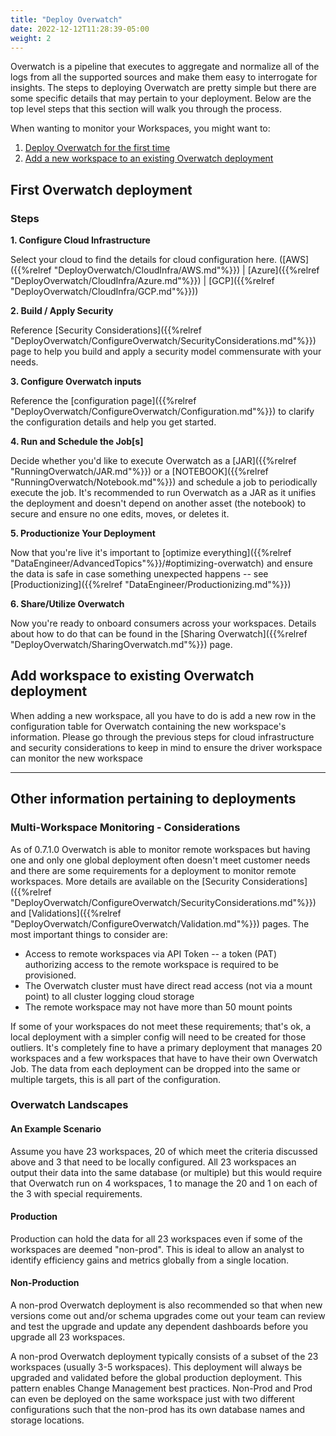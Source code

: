```yaml
---
title: "Deploy Overwatch"
date: 2022-12-12T11:28:39-05:00
weight: 2
---
```


Overwatch is a pipeline that executes to aggregate and normalize all of the logs from all the supported sources and 
make them easy to interrogate for insights. The steps to deploying Overwatch are pretty simple but there are some 
specific details that may pertain to your deployment. Below are the top level steps that this section will walk you 
through the process.

When wanting to monitor your Workspaces, you might want to:
1. [Deploy Overwatch for the first time](#first-overwatch-deployment)
2. [Add a new workspace to an existing Overwatch deployment](#add-workspace-to-existing-overwatch-deployment)

## First Overwatch deployment
### Steps
**1. Configure Cloud Infrastructure** 
   
   Select your cloud to find the details for cloud configuration here.
   ([AWS]({{%relref "DeployOverwatch/CloudInfra/AWS.md"%}}) | [Azure]({{%relref "DeployOverwatch/CloudInfra/Azure.md"%}}) |
   [GCP]({{%relref "DeployOverwatch/CloudInfra/GCP.md"%}}))

**2. Build / Apply Security**
   
   Reference [Security Considerations]({{%relref "DeployOverwatch/ConfigureOverwatch/SecurityConsiderations.md"%}}) page
   to help you build and apply a security model commensurate with your needs.

**3. Configure Overwatch inputs**
   
   Reference the [configuration page]({{%relref "DeployOverwatch/ConfigureOverwatch/Configuration.md"%}}) to clarify the
   configuration details and help you get started.

**4. Run and Schedule the Job\[s\]**
   
   Decide whether you'd like to execute Overwatch as a [JAR]({{%relref "RunningOverwatch/JAR.md"%}})
   or a [NOTEBOOK]({{%relref "RunningOverwatch/Notebook.md"%}}) and schedule a job to periodically
   execute the job. 
   It's recommended to run Overwatch as a JAR as it unifies the deployment and doesn't depend on another asset 
   (the notebook) to secure and ensure no one edits, moves, or deletes it.

**5. Productionize Your Deployment**

   Now that you're live it's important to
   [optimize everything]({{%relref "DataEngineer/AdvancedTopics"%}}/#optimizing-overwatch) and ensure the data is safe
   in case something unexpected happens -- see [Productionizing]({{%relref "DataEngineer/Productionizing.md"%}})

**6. Share/Utilize Overwatch**
   
   Now you're ready to onboard consumers across your workspaces. Details about how to do that can be found in the
   [Sharing Overwatch]({{%relref "DeployOverwatch/SharingOverwatch.md"%}}) page.

## Add workspace to existing Overwatch deployment
When adding a new workspace, all you have to do is add a new row in the configuration table for Overwatch containing the 
new workspace's information. Please go through the previous steps for cloud infrastructure and security considerations
to keep in mind to ensure the driver workspace can monitor the new workspace

---

## Other information pertaining to deployments
### Multi-Workspace Monitoring - Considerations
As of 0.7.1.0 Overwatch is able to monitor remote workspaces but having one and only one global deployment often 
doesn't meet customer needs and there are some requirements for a deployment to monitor remote workspaces. More details 
are available on the [Security Considerations]({{%relref "DeployOverwatch/ConfigureOverwatch/SecurityConsiderations.md"%}}) and 
[Validations]({{%relref "DeployOverwatch/ConfigureOverwatch/Validation.md"%}}) pages. The most important things to consider are: 
* Access to remote workspaces via API Token -- a token (PAT) authorizing access to the remote workspace is required to 
be provisioned.
* The Overwatch cluster must have direct read access (not via a mount point) to all cluster logging cloud storage
* The remote workspace may not have more than 50 mount points

If some of your workspaces do not meet these requirements; that's ok, a local deployment with a simpler config will 
need to be created for those outliers. It's completely fine to have a primary deployment that manages 20 workspaces and 
a few workspaces that have to have their own Overwatch Job. The data from each deployment can be dropped into the same 
or multiple targets, this is all part of the configuration.

### Overwatch Landscapes
#### An Example Scenario
Assume you have 23 workspaces, 20 of which meet the criteria discussed above and 3 that need to be locally configured. 
All 23 workspaces an output their data into the same database (or multiple) but this would require that Overwatch run on 
4 workspaces, 1 to manage the 20 and 1 on each of the 3 with special requirements.

#### Production
Production can hold the data for all 23 workspaces even if some of the workspaces are deemed "non-prod". This is ideal 
to allow an analyst to identify efficiency gains and metrics globally from a single location.

#### Non-Production
A non-prod Overwatch deployment is also recommended so that when new versions come out and/or schema upgrades come out 
your team can review and test the upgrade and update any dependent dashboards before you upgrade all 23 workspaces. 

A non-prod Overwatch deployment typically consists of a subset of the 23 workspaces (usually 3-5 workspaces). 
This deployment will always be upgraded and validated before the global production deployment. This pattern enables 
Change Management best practices. Non-Prod and Prod can even be deployed on the same workspace just with two different 
configurations such that the non-prod has its own database names and storage locations.